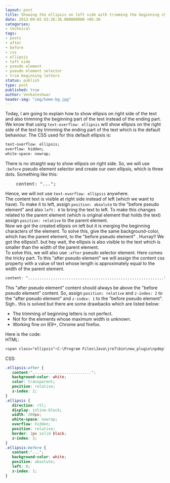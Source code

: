 ```yaml
---
layout: post
title: Showing the ellipsis on left side with trimming the beginning characters
date: 2013-09-02 03:26:36.000000000 +05:30
categories:
- technical
tags:
- posts
- after
- before
- css
- ellipsis
- left side
- pseudo element
- pseudo element selector
- trim beginning letters
status: publish
type: post
published: true
author: Venkateshwar
header-img: "img/home-bg.jpg"
---
```

<p>Today, I am going to explain how to show ellipsis on right side of the text and also trimming the beginning part of the text instead of the ending part.<br />
We know that using <code>text-overflow: ellipsis</code> will show ellipsis on the right side of the text by trimming the ending part of the text which is the default behaviour. The CSS used for this default ellipsis is:</p>

```css
text-overflow: ellipsis;
overflow: hidden;
white-space: nowrap;
```

<p>There is no straight way to show ellipsis on right side. So, we will use <code>:before</code> pseudo element selector and create our own ellipsis, which is three dots. Something like this:</p>
<pre>    content: "...";</pre>
<p>Hence, we will not use <code>text-overflow: ellipsis</code> anywhere.<br />
The content text is visible at right side instead of left (which we want to have). To make it to left, assign <code>position: absolute</code> to the "before pseudo element" and also <code>left: 0</code> to bring the text to left. To make this changes related to the parent element (which is original element that holds the text) assign <code>position: relative</code> to the parent element.<br />
Now we got the created ellipsis on left but it is merging the beginning characters of the element. To solve this, give the same background-color, which has the parent element, to the "before pseudo element" . Hurray!! We got the ellipsis!!. but hey wait, the ellipsis is also visible to the text which is smaller than the width of the parent element.<br />
To solve this, we will also use <code>:after</code> pseudo selector element. Here comes the tricky part. To this "after pseudo element" we will assign the content css property with a value of text whose length is approximately equal to the width of the parent element.</p>

```css
content: "............................................................"
```

<p>This "after pseudo element" content should always be above the "before pseudo element" content. So, assign <code>position: relative</code> and <code>z-index: 2</code> to the "after pseudo element" and <code>z-index: 1</code> to the "before pseudo element".<br />
Sigh.. this is solved but there are some drawbacks which are listed below:</p>
<ul>
<li>The trimming of beginning letters is not perfect.</li>
<li>Not for the elements whose maximum width is unknown.</li>
<li>Working fine on IE9+, Chrome and firefox.</li>
</ul>
<p>Here is the code:<br />
HTML:</p>

```css
<span class="ellipsis">C:\Program Files\Java\jre7\bin\new_plugin\npdeployjava1.dll</span>
```

<p>CSS:</p>

```css
.ellipsis:after {
   content:"..........................";
   background-color: white;
   color: transparent;
   position: relative;
   z-index: 2;
}
.ellipsis {
   direction: rtl;
   display: inline-block;
   width: 200px;
   white-space: nowrap;
   overflow: hidden;
   position: relative;
   border: 1px solid black;
   z-index: 3;
}
.ellipsis:before {
   content:"...";
   background-color: white;
   position: absolute;
   left: 0;
   z-index: 1;
}
```
